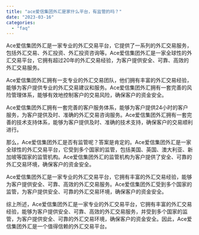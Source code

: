```yaml
---
title: "ace爱信集团外汇是家什么平台，有监管的吗？"
date: "2023-03-16"
categories: 
  - "faq"
---
```


Ace爱信集团外汇是一家专业的外汇交易平台，它提供了一系列的外汇交易服务，包括外汇交易、外汇投资、外汇投资咨询等。Ace爱信集团外汇是一家全球性的外汇交易平台，它拥有超过20年的外汇交易经验，为客户提供安全、可靠、高效的外汇交易服务。

Ace爱信集团外汇拥有一支专业的外汇交易团队，他们拥有丰富的外汇交易经验，能够为客户提供专业的外汇交易建议和服务。Ace爱信集团外汇拥有一套完善的风险管理体系，能够有效地控制客户的交易风险，确保客户的资金安全。

Ace爱信集团外汇拥有一套完善的客户服务体系，能够为客户提供24小时的客户服务，为客户提供及时、准确的外汇交易咨询服务。Ace爱信集团外汇拥有一套完善的技术支持体系，能够为客户提供及时、准确的技术支持，确保客户的交易顺利进行。

那么，Ace爱信集团外汇是否有监管呢？答案是肯定的。Ace爱信集团外汇是一家全球性的外汇交易平台，它受到多个国家的监管，包括美国、英国、澳大利亚、新加坡等国家的监管机构。Ace爱信集团外汇的监管机构为客户提供了安全、可靠的外汇交易环境，确保客户的资金安全。

Ace爱信集团外汇是一家专业的外汇交易平台，它拥有丰富的外汇交易经验，能够为客户提供安全、可靠、高效的外汇交易服务。Ace爱信集团外汇受到多个国家的监管，为客户提供安全、可靠的外汇交易环境，确保客户的资金安全。

综上所述，Ace爱信集团外汇是一家专业的外汇交易平台，它拥有丰富的外汇交易经验，能够为客户提供安全、可靠、高效的外汇交易服务，并受到多个国家的监管，为客户提供安全、可靠的外汇交易环境，确保客户的资金安全。因此，Ace爱信集团外汇是一个值得信赖的外汇交易平台。

